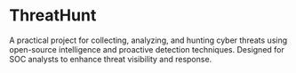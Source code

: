 # ThreatHunt
A practical project for collecting, analyzing, and hunting cyber threats using open-source intelligence and proactive detection techniques. Designed for SOC analysts to enhance threat visibility and response.
